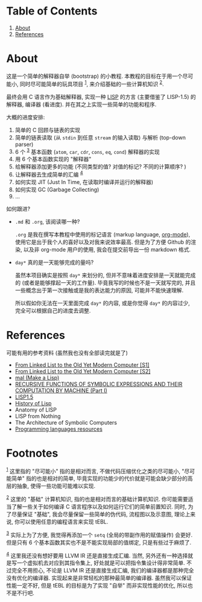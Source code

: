 
# Table of Contents

1.  [About](#orgd07063a)
2.  [References](#org12d3bae)



<a id="orgd07063a"></a>

# About

这是一个简单的解释器自举 (bootstrap) 的小教程.
本教程的目标在于用一个尽可能小, 同时尽可能简单的玩具项目 <sup><a id="fnr.what-i-mean-simple" class="footref" href="#fn.what-i-mean-simple" role="doc-backlink">1</a></sup>,
来介绍基础的一些计算机知识 <sup><a id="fnr.what-i-mean-basic-computer-knowledge" class="footref" href="#fn.what-i-mean-basic-computer-knowledge" role="doc-backlink">2</a></sup>.

最终会用 C 语言作为基础解释器, 实现一种 [LISP](https://en.wikipedia.org/wiki/Lisp_(programming_language)) 的方言 (主要借鉴了 LISP-1.5)
的解释器, 编译器 (看进度). 并在其之上实现一些简单的功能和程序.

大概的进度安排:

1.  简单的 C 回顾与链表的实现
2.  简单的链表读取 (从 `stdin` 到任意 `stream` 的输入读取) 与解析 (top-down parser)
3.  6 个 <sup><a id="fnr.6-base-fn" class="footref" href="#fn.6-base-fn" role="doc-backlink">3</a></sup> 基本函数 (`atom`, `car`, `cdr`, `cons`, `eq`, `cond`) 解释器的实现
4.  用 6 个基本函数实现的 "解释器"
5.  给解释器添加更多的功能 (不同类型的值? 对值的标记? 不同的计算顺序? )
6.  让解释器去生成简单的汇编 <sup><a id="fnr.llvm-ir-or-asm" class="footref" href="#fn.llvm-ir-or-asm" role="doc-backlink">4</a></sup>
7.  如何实现 JIT (Just In Time, 在读取时编译并运行的解释器)
8.  如何实现 GC (Garbage Collecting)
9.  &#x2026;

如何跟进?

-   `.md` 和 `.org`, 该阅读哪一种?
    
    `.org` 是我在撰写本教程中使用的标记语言 (markup language, [org-mode](https://orgmode.org)),
    使用它是出于我个人的喜好以及对我来说效率最高. 但是为了方便 Github 的渲染,
    以及非 org-mode 用户的使用, 我会在提交前导出一份 markdown 格式.
-   `day*` 真的是一天能够完成的量吗?
    
    虽然本项目确实是按照 `day*` 来划分的, 但并不意味着进度安排是一天就能完成的
    (或者是能够撑起一天的工作量). 毕竟我写的时候也不是一天就写完的,
    并且一些概念出于第一次接触或是我的表达能力的原因, 可能并不能快速理解.
    
    所以假如你无法在一天里面完成 `day*` 的内容, 或是你觉得 `day*` 的内容过少,
    完全可以根据自己的进度去调整.


<a id="org12d3bae"></a>

# References

可能有用的参考资料 (虽然我也没有全部读完就是了)

-   [From Linked List to the Old Yet Modern Computer [S1]​](https://li-yiyang.github.io/lisp/from-linked-list-to-the-old-yet-modern-computer/)
-   [From Linked List to the Old Yet Modern Computer [S2]​](https://li-yiyang.github.io/lisp/from-linked-list-to-the-old-yet-modern-computer-2/)
-   [mal (Make a Lisp)](https://github.com/kanaka/mal/)
-   [RECURSIVE FUNCTIONS OF SYMBOLIC EXPRESSIONS AND THEIR COMPUTATION BY MACHINE (Part I)](https://www-formal.stanford.edu/jmc/recursive.html)
-   [LISP1.5](https://github.com/informatimago/lisp-1-5/)
-   [History of Lisp](http://jmc.stanford.edu/articles/lisp/lisp.pdf)
-   Anatomy of LISP
-   LISP from Nothing
-   The Architecture of Symbolic Computers
-   [Programming languages resources](https://bernsteinbear.com/pl-resources/)


# Footnotes

<sup><a id="fn.1" href="#fnr.1">1</a></sup> 这里指的 "尽可能小" 指的是相对而言,
不做代码压缩优化之类的尽可能小, "尽可能简单" 指的也是相对的简单,
毕竟实现的功能少的代价就是可能会缺少部分的高层的抽象,
使得一些功能可能难以实现.

<sup><a id="fn.2" href="#fnr.2">2</a></sup> 这里的 "基础" 计算机知识,
指的也是相对而言的基础计算机知识. 你可能需要适当了解一些关于如何编译 C
语言程序以及如何运行它们的简单前置知识. 同时, 为了尽量保证 "基础",
我会尽量保留一些简单的伪代码, 流程图以及示意图, 理论上来说,
你可以使用任意的编程语言来实现 tEBL.

<sup><a id="fn.3" href="#fnr.3">3</a></sup> 实际上为了方便, 我觉得再添加一个 `setq` (全局的带副作用的赋值操作)
会更好. 但是只有 6 个基本函数其实也不是不能实现局部的值绑定, 只是有些过于麻烦了.

<sup><a id="fn.4" href="#fnr.4">4</a></sup> 这里我还没有想好要用 LLVM IR 还是直接生成汇编.
当然, 另外还有一种选择就是写一个虚拟机去对应到其指令集上,
好处就是可以把指令集设计得非常简单. 不过完全不用担心, 不论是 LLVM IR
还是直接生成汇编, 我们的编译器都是那种完全没有优化的编译器.
实现起来是非常轻松的那种最简单的编译器. 虽然我可以保证性能一定不好,
但是 tEBL 的目标是为了实现 "自举" 而非实现性能的优化, 所以也不是不行吧.

